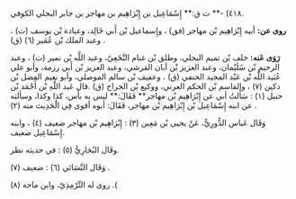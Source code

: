 ٤١٨) -** ت ق:** إِسْمَاعِيل بن إِبْرَاهِيم بن مهاجر بن جابر البجلي الكوفي.

**روى عن:** أبيه إِبْرَاهِيم بْن مهاجر (فق) ، وإِسماعيل بْن أَبي خَالِد، وعبادة بْن يوسف (ت) ، وعبد الملك بْن عُمَير (٦) (ق) .

**رَوَى عَنه:** خلف بْن تميم البجلي، وطلق بْن غنام النَّخَعِيّ، وعبد اللَّه بْن نمير (ت) ، وعبد الرحيم بْن سُلَيْمان، وعبد العزيز بْن أبان القرشي، وعبد العزيز بْن أَبي رزمة، وأبو علي عُبَيد اللَّه بْن عَبْد المجيد الحنفي (ق) ، وعفيف بْن سالم الموصلي، وأبو نعيم الفضل بْن دكين (٧) ، والقاسم بْن الحكم العرني، ووكيع بْن الجراح (ق) .قال عَبد اللَّهِ بْن أَحْمَد بْن حنبل (١) : سَأَلتُ أبي عن إِبْرَاهِيم بْن مهاجر** فَقَالَ:** ليس به بأس، كذا وكذا، وسألته عن ابنه إِسْمَاعِيل بْن إِبْرَاهِيم بْن مهاجر، فَقَالَ: أبوه أقوى فِي الْحَدِيث منه (٢) .

وَقَال عَباس الدُّورِيُّ، عَنْ يحيى بْن مَعِين (٣) : إِبْرَاهِيم بْن مهاجر ضعيف (٤) ، وابنه إِسْمَاعِيل ضعيف.

وقَال البُخارِيُّ (٥) : في حديثه نظر.

وَقَال النَّسَائي (٦) : ضعيف (٧) .

روى له التِّرْمِذِيّ، وابن ماجة (٨) .(